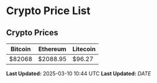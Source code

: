 # Crypto Price List

## Crypto Prices
| Bitcoin | Ethereum | Litecoin |
| ------- | -------- | -------- |
| $82068 | $2088.95 | $96.27 |
**Last Updated:** 2025-03-10 10:44 UTC
**Last Updated:** $DATE$
